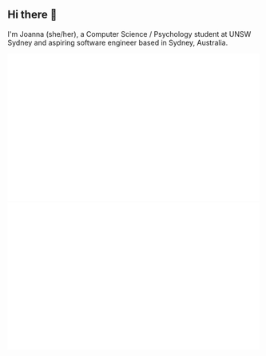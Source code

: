 ## Hi there 👋

I'm Joanna (she/her), a Computer Science / Psychology student at UNSW Sydney and aspiring software engineer based in Sydney, Australia.

<a href="https://github.com/jstrieb/github-stats">

![](https://github.com/joanna209/github-stats/blob/master/generated/overview.svg)
![](https://github.com/joanna209/github-stats/blob/master/generated/languages.svg)

</a>
